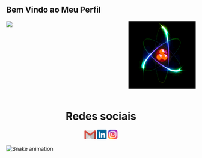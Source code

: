 ## Bem Vindo ao Meu Perfil

<div style="display: flex; align-items: center; justify-content: space-between;">
  <img height="180em" src="https://github-readme-stats.vercel.app/api?username=obrunostewart&show_icons=true&theme=great-gatsby&include_all_commits=true&count_private=true"/>
  <img height="180em" src="atomo.gif"> 
</div>
<br>

<div align="center"> 
  <h1 align="center">Redes sociais</h1>
  <a href="mailto: obrunostewart@gmail.com" style="text-decoration: none;">
    <img width="30" src="gmail.svg">
  </a>
  <a href="https://www.linkedin.com/in/obrunostewart/" style="text-decoration: none;">
    <img width="25" src="linkedin.svg">
  </a>
  <a href="https://instagram.com/obrunostewart/" style="text-decoration: none;">
    <img width="25" src="instagram.png">
  </a>
</div>

![Snake animation](https://github.com/LuigiGF/LuigiGF/blob/output/github-contribution-grid-snake.svg)
